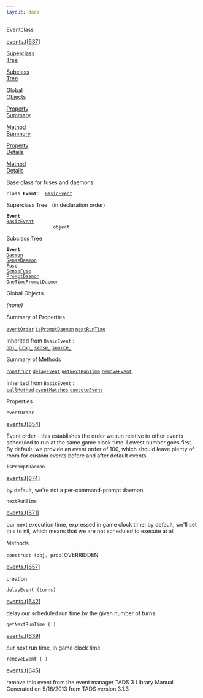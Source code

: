 ```yaml
---
layout: docs
---
```

<span class="title">Event</span><span class="type">class</span>

[events.t](../file/events.t.html)\[[637](../source/events.t.html#637)\]

[Superclass  
Tree](#_SuperClassTree_)

[Subclass  
Tree](#_SubClassTree_)

[Global  
Objects](#_ObjectSummary_)

[Property  
Summary](#_PropSummary_)

[Method  
Summary](#_MethodSummary_)

[Property  
Details](#_Properties_)

[Method  
Details](#_Methods_)



Base class for fuses and daemons

`class `**`Event`**` :   `[`BasicEvent`](../object/BasicEvent.html)



<span id="_SuperClassTree_"></span>



<span class="hdln">Superclass Tree</span>   (in declaration order)



**`Event`**  
[`BasicEvent`](../object/BasicEvent.html)  
`                 object`  
<span id="_SubClassTree_"></span>



<span class="hdln">Subclass Tree</span>  



**`Event`**  
[`Daemon`](../object/Daemon.html)  
[`SenseDaemon`](../object/SenseDaemon.html)  
[`Fuse`](../object/Fuse.html)  
[`SenseFuse`](../object/SenseFuse.html)  
[`PromptDaemon`](../object/PromptDaemon.html)  
[`OneTimePromptDaemon`](../object/OneTimePromptDaemon.html)  
<span id="_ObjectSummary_"></span>



<span class="hdln">Global Objects</span>  



*(none)* <span id="_PropSummary_"></span>



<span class="hdln">Summary of Properties</span>  



[`eventOrder`](#eventOrder) [`isPromptDaemon`](#isPromptDaemon) [`nextRunTime`](#nextRunTime)

Inherited from `BasicEvent` :  
[`obj_`](../object/BasicEvent.html#obj_) [`prop_`](../object/BasicEvent.html#prop_) [`sense_`](../object/BasicEvent.html#sense_) [`source_`](../object/BasicEvent.html#source_)

<span id="_MethodSummary_"></span>



<span class="hdln">Summary of Methods</span>  



[`construct`](#construct) [`delayEvent`](#delayEvent) [`getNextRunTime`](#getNextRunTime) [`removeEvent`](#removeEvent)

Inherited from `BasicEvent` :  
[`callMethod`](../object/BasicEvent.html#callMethod) [`eventMatches`](../object/BasicEvent.html#eventMatches) [`executeEvent`](../object/BasicEvent.html#executeEvent)

<span id="_Properties_"></span>



<span class="hdln">Properties</span>  



<span id="eventOrder"></span>

`eventOrder`

[events.t](../file/events.t.html)\[[654](../source/events.t.html#654)\]



Event order - this establishes the order we run relative to other events
scheduled to run at the same game clock time. Lowest number goes first.
By default, we provide an event order of 100, which should leave plenty
of room for custom events before and after default events.



<span id="isPromptDaemon"></span>

`isPromptDaemon`

[events.t](../file/events.t.html)\[[674](../source/events.t.html#674)\]



by default, we're not a per-command-prompt daemon



<span id="nextRunTime"></span>

`nextRunTime`

[events.t](../file/events.t.html)\[[671](../source/events.t.html#671)\]



our next execution time, expressed in game clock time; by default, we'll
set this to nil, which means that we are not scheduled to execute at all



<span id="_Methods_"></span>



<span class="hdln">Methods</span>  



<span id="construct"></span>

`construct (obj, prop)`<span class="rem">OVERRIDDEN</span>

[events.t](../file/events.t.html)\[[657](../source/events.t.html#657)\]



creation



<span id="delayEvent"></span>

`delayEvent (turns)`

[events.t](../file/events.t.html)\[[642](../source/events.t.html#642)\]



delay our scheduled run time by the given number of turns



<span id="getNextRunTime"></span>

`getNextRunTime ( )`

[events.t](../file/events.t.html)\[[639](../source/events.t.html#639)\]



our next run time, in game clock time



<span id="removeEvent"></span>

`removeEvent ( )`

[events.t](../file/events.t.html)\[[645](../source/events.t.html#645)\]



remove this event from the event manager
TADS 3 Library Manual  
Generated on 5/16/2013 from TADS version 3.1.3


